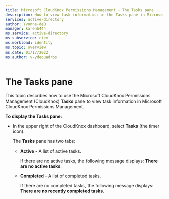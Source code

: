 ```yaml
---
title: Microsoft CloudKnox Permissions Management - The Tasks pane 
description: How to view task information in the Tasks pane in Microsoft CloudKnox Permissions Management.
services: active-directory
author: Yvonne-deQ
manager: karenh444
ms.service: active-directory
ms.subservice: ciem
ms.workload: identity
ms.topic: overview
ms.date: 01/17/2022
ms.author: v-ydequadros
---
```


# The Tasks pane

This topic describes how to use the Microsoft CloudKnox Permissions Management (CloudKnox) **Tasks** pane to view task information in Microsoft CloudKnox Permissions Management.

**To display the Tasks pane:**

- In the upper right of the CloudKnox dashboard, select **Tasks** (the timer icon).

    The **Tasks** pane has two tabs:
    - **Active** - A list of active tasks.

         If there are no active tasks, the following message displays: **There are no active tasks**.
    - **Completed** - A list of completed tasks.

         If there are no completed tasks, the following message displays: **There are no recently completed tasks**.




<!---## Next steps--->


